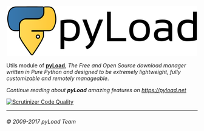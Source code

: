 <p align="center"><a href="https://pyload.net"><img src="/media/banner.png" alt="pyLoad" /></a></p>

Utils module of [**pyLoad**](https://github.com/pyload/pyload),
*The Free and Open Source download manager written in Pure Python and designed
to be extremely lightweight, fully customizable and remotely manageable*.

_Continue reading about **pyLoad** amazing features on <https://pyload.net>_


[![Scrutinizer Code Quality](https://scrutinizer-ci.com/g/pyload/utils/badges/quality-score.png?b=master)](https://scrutinizer-ci.com/g/pyload/utils/?branch=master)


------------------------------
###### © 2009-2017 pyLoad Team
